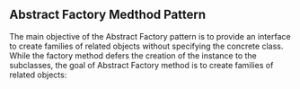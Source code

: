 
## Abstract Factory Medthod Pattern

The main objective of the Abstract Factory pattern is to provide an interface to create
families of related objects without specifying the concrete class. While the factory
method defers the creation of the instance to the subclasses, the goal of Abstract
Factory method is to create families of related objects: